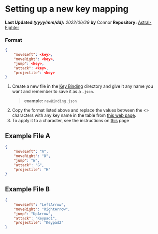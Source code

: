 # Setting up a new key mapping
**Last Updated *(yyyy/mm/dd)*:**   *2022/06/29* **by** Connor
**Repository:** [Astral-Fighter](https://github.com/Connor-Schulz/Astral-Fighter/pulse)

### Format
```json
{
	"moveLeft": <key>,
	"moveRight": <key>,
	"jump": <key>,
	"attack": <key>,
	"projectile": <key>
}
```
1. Create a new file in the [Key Binding](https://github.com/Connor-Schulz/Astral-Fighter/tree/main/Astral%20Fighter/Assets/Scripts/Configs/KeyBindings) directory and give it any name you want and remember to save it as a `.json`.
	> **example:** `newBinding.json` 
2. Copy the format listed above and replace the values between the <> characters with any key name in the table from [this web page](https://docs.unity3d.com/ScriptReference/KeyCode.html).
3. To apply it to a character, see the instructions on [this](https://github.com/Connor-Schulz/Astral-Fighter/tree/main/Astral%20Fighter/Assets/Scripts/Configs/Player) page

## Example File A
```json
{
	"moveLeft": "A",
	"moveRight": "D",
	"jump": "W",
	"attack": "G",
	"projectile": "H"
}
```
## Example File B
```json
{
	"moveLeft": "LeftArrow",
	"moveRight": "RightArrow",
	"jump": "UpArrow",
	"attack": "Keypad1",
	"projectile": "Keypad2"
}
```